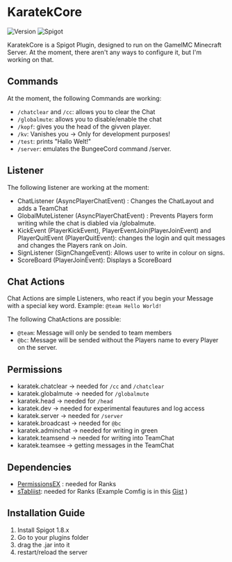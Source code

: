 # KaratekCore
![Version](https://img.shields.io/github/release-pre/KaratekHD/KaratekCore.svg?style=flat-square)
![Spigot](https://img.shields.io/badge/Plugin-Spigot-yellow.svg?style=flat-square)

KaratekCore is a Spigot Plugin, designed to run on the GamelMC Minecraft Server.
At the moment, there aren't any ways to configure it, but I'm working on that.
## Commands
At the moment, the following Commands are working:
* `/chatclear` and `/cc`: allows you to clear the Chat
* `/globalmute`: allows you to disable/enable the chat
* `/kopf`: gives you the head of the givven player.
* `/kv`: Vanishes you -> Only for development purposes!
* `/test`: prints "Hallo Welt!"
* `/server`: emulates the BungeeCord command /server.

## Listener
The following listener are working at the moment:
* ChatListener (AsyncPlayerChatEvent) : Changes the ChatLayout and adds a TeamChat
* GlobalMuteListener (AsyncPlayerChatEvent) : Prevents Players form writing while the chat is diabled via /globalmute.
* KickEvent (PlayerKickEvent), PlayerEventJoin(PlayerJoinEvent) and PlayerQuitEvent (PlayerQuitEvent): changes the login and quit messages and changes the Players rank on Join.
* SignListener (SignChangeEvent): Allows user to write in colour on signs.
* ScoreBoard (PlayerJoinEvent): Displays a ScoreBoard

## Chat Actions
Chat Actions are simple Listeners, who react if you begin your Message with a special key word. Example:
`@team Hello World!`

The following ChatActions are possible:
* `@team`: Message will only be sended to team members
* `@bc`: Message will be sended without the Players name to every Player on the server.

## Permissions
* karatek.chatclear -> needed for `/cc` and `/chatclear`
* karatek.globalmute -> needed for `/globalmute`
* karatek.head -> needed for `/head`
* karatek.dev -> needed for experimental feautures and log access
* karatek.server -> needed for `/server`
* karatek.broadcast -> needed for `@bc`
* karatek.adminchat -> needed for writing in green
* karatek.teamsend -> needed for writing into TeamChat
* karatek.teamsee -> getting messages in the TeamChat

## Dependencies
* [PermissionsEX](https://github.com/PEXPlugins/PermissionsEx/) : needed for Ranks
* [sTabliist](https://github.com/DevJul1an/sTablist): needed for Ranks (Example Comfig is in this [Gist](https://gist.github.com/KaratekHD/65ae1c9e6ed668e3ea4a66ce21a78a09) )

## Installation Guide
1. Install Spigot 1.8.x
2. Go to your plugins folder
3. drag the .jar into it
4. restart/reload the server

